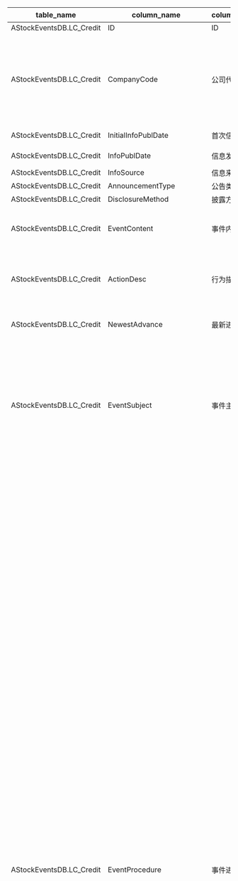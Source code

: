 | table_name | column_name| column_description | 注释 | Annotation | 数据示例 |
|---|---|---|---|---|---|
| AStockEventsDB.LC_Credit | ID | ID ||| 434505641471 |
| AStockEventsDB.LC_Credit | CompanyCode| 公司代码 | 公司代码（CompanyCode）：与“证券主表（SecuMain）”中的“公司代码（CompanyCode）”关联，得到上市公司的交易代码、简称等。 | Company Code (CompanyCode): Associated with the "Company Code (CompanyCode)" in "Securities Main Table (SecuMain)", to obtain the trading code, abbreviation, etc. of the listed company.| 79049|
| AStockEventsDB.LC_Credit | InitialInfoPublDate| 首次信息发布日期 ||| 2013-09-30 12:00:00.000|
| AStockEventsDB.LC_Credit | InfoPublDate | 信息发布日期 ||| 2021-03-11 12:00:00.000|
| AStockEventsDB.LC_Credit | InfoSource | 信息来源 ||| 董事会公告 |
| AStockEventsDB.LC_Credit | AnnouncementType | 公告类型 ||| 1|
| AStockEventsDB.LC_Credit | DisclosureMethod | 披露方式 ||| 1|
| AStockEventsDB.LC_Credit | EventContent | 事件内容 ||| 公司决定为参股子公司内蒙古东源水务科技发展有限公司向 |
| AStockEventsDB.LC_Credit | ActionDesc | 行为描述 ||| 参股子公司内蒙古东源水务科技发展有限公司拟向国家开发银行内蒙 |
| AStockEventsDB.LC_Credit | NewestAdvance| 最新进展状态描述 ||| 2021年03月11日公告:股东大会通过。|
| AStockEventsDB.LC_Credit | EventSubject | 事件主体 | 事件主体(EventSubject)与(CT_SystemConst)表中的DM字段关联，令LB = 1246，得到事件主体的具体描述：1-上市公司，2-下属公司，3-公司股东，4-债券发行人。| The event subject (EventSubject) is associated with the DM field in the (CT_SystemConst) table, setting LB to 1246, the specific description of the event subject is obtained: 1 - Publicly listed company, 2 - Subsidiary, 3 - Company shareholder, 4 - Bond issuer.| 2|
| AStockEventsDB.LC_Credit | EventProcedure | 事件进程 | 事件进程(EventProcedure)与(CT_SystemConst)表中的DM字段关联，令LB = 1059，得到事件进程的具体描述：1000-意向，1001-预案，1004-决案，1007-否决，1010-申请，1013-批准，1016-未实施终止，1019-实施中，1022-实施完成，1025-解除，1028-到期，1041-续签，1043-部分续签，1051-涉诉，1053-可能涉诉，1055-预估，1303-收到，1305-部分收到，2001-逾期，2003-还款，2005-延期，2007-展期，2501-诉前，2504-诉中，2507-诉后，3001-提前回收，3002-提前部分回收，3003-到期后协议延期，3004-到期回收，3005-到期待回收，3006-到期部分待回收，3007-到期无法回收，3008-到期部分无法回收，3101-改革意向，3103-股改动议取消，3105-董事会改革方案，3108-沟通确认方案，3111-上级部门批准，3115-上级部门驳回，3120-董事会否决，3121-股东大会通过，3125-股东大会否决，3126-有效期内未实施，3131-方案实施，3201-证监会审核通过，3202-证监会审核否决，3203-证监会核准，3204-证监会未核准，3212-方案部分实施，3301-已注册未发行，3302-已发行有额度，3303-已发行无额度，3304-提前终止，3305-放弃，3399-其他。 | The event process (EventProcedure) is associated with the DM field in the (CT_SystemConst) table. Setting LB = 1059, the specific description of the event process is obtained: 1000-Intention, 1001-Plan, 1004-Decision, 1007-Rejection, 1010-Application, 1013-Approval, 1016-Termination Before Implementation, 1019-In Implementation, 1022-Implementation Completed, 1025-Release, 1028-Expiry, 1041-Renewal, 1043-Partial Renewal, 1051-In Litigation, 1053-Potentially In Litigation, 1055-Estimation, 1303-Received, 1305-Partially Received, 2001-Overdue, 2003-Repayment, 2005-Extension, 2007-Deferral, 2501-Pre-litigation, 2504-During Litigation, 2507-Post-litigation, 3001-Advance Recovery, 3002-Partial Advance Recovery, 3003-Extension After Maturity, 3004-Recovery at Maturity, 3005-Awaiting Recovery at Maturity, 3006-Partially Awaiting Recovery at Maturity, 3007-Unable to Recover at Maturity, 3008-Partially Unable to Recover at Maturity, 3101-Reform Intention, 3103-Shares Reform Proposal Cancellation, 3105-Board Reform Proposal, 3108-Communication Confirmation Proposal, 3111-Superior Department Approval, 3115-Superior Department Rejection, 3120-Board Rejection, 3121-Shareholders' Meeting Approval, 3125-Shareholders' Meeting Rejection, 3126-Not Implemented Within Validity Period, 3131-Proposal Implementation, 3201-CSRC Approval, 3202-CSRC Rejection, 3203-CSRC Approval, 3204-CSRC Non-Approval, 3212-Partial Implementation of Proposal, 3301-Registered but Not Issued, 3302-Issued with Quota, 3303-Issued without Quota, 3304-Advance Termination, 3305-Abandonment, 3399-Other. | 2003 |
| AStockEventsDB.LC_Credit | ActionWays | 行为方式 | 行为方式(ActionWays)与(CT_SystemConst)表中的DM字段关联，令LB = 1063，得到行为方式的具体描述：1001-借入，1003-贷出，1005-银行授信，1007-借入计划额度，1009-承兑汇票，1011-票据贴现，1013-进出口押汇，1099-其他借贷，1201-提供担保，1203-接受担保，1204-提供反担保，1205-提供担保协议，1207-接受担保协议，1209-互保协议，1299-其他，1401-诉讼，1403-仲裁，2101-税负增加，2102-税负增加(优惠)，2104-税负减少，2107-税负优惠延长，2199-其他税负变动，2301-财政补贴，2304-税收减免，2307-税收退返，2311-投资抵免，2315-利息减免，2318-贴息，2325-补偿款，2501-注册地址变更，2504-办公地址变更，2507-联系地址变更，3001-出让，3003-剥离，3101-资产置换，3301-接受赠与，3303-赠与他方，3501-债务人转移，3504-债权人转移，3507-债务减免，3511-债权转股，3514-债务转股，3517-以资抵债，3521-债权换资，3599-其他债权债务重组，3701-接受托管，3703-委托托管，3705-接受承包，3707-委托承包，3711-租入，3713-租出，3715-转租，4001-委托他方理财，4003-接受委托理财，4007-委托贷款，4101-不能全额按期偿还其债务，4102-发债人被起诉，4103-发债人未遵守特定条款，4104-发债人债务重组，4105-发债人债务冲销，4106-发债人提取特别准备金，4107-本金或利息减免和延期，4119-发债人其他失信行为，5000-合资合作，5010-工程承包，5020-销售商品，5030-提供劳务，5090-其他合同，9001-发出要约，9002-受领要约。| The action ways are associated with the DM field in the (CT_SystemConst) table, setting LB = 1063, the specific description of the action ways are as follows: 1001 - Borrowing, 1003 - Lending, 1005 - Bank Credit, 1007 - Borrowing Plan Quota, 1009 - Acceptance Bill, 1011 - Bill Discounting, 1013 - Import and Export Bill Collection, 1099 - Other Loans, 1201 - Providing Guarantee, 1203 - Accepting Guarantee, 1204 - Providing Counter-Guarantee, 1205 - Providing Guarantee Agreement, 1207 - Accepting Guarantee Agreement, 1209 - Mutual Guarantee Agreement, 1299 - Others, 1401 - Lawsuit, 1403 - Arbitration, 2101 - Tax Burden Increase, 2102 - Tax Burden Increase (Incentive), 2104 - Tax Burden Decrease, 2107 - Tax Incentive Extension, 2199 - Other Tax Burden Changes, 2301 - Financial Subsidy, 2304 - Tax Reduction, 2307 - Tax Refund, 2311 - Investment Offset, 2315 - Interest Reduction, 2318 - Discounted Interest, 2325 - Compensation Payment, 2501 - Change of Registered Address, 2504 - Change of Office Address, 2507 - Change of Contact Address, 3001 - Transfer of Ownership, 3003 -剥离 (Stripping), 3101 - Asset Swap, 3301 - Accepting Gift, 3303 - Gifting to Others, 3501 - Debtor Transfer, 3504 - Creditor Transfer, 3507 - Debt Reduction, 3511 - Claim to Equity Conversion, 3514 - Debt to Equity Conversion, 3517 - Offset Debt with Assets, 3521 - Claim Swap for Equity, 3599 - Other Debt and Claim Restructuring, 3701 - Accepting Trustee, 3703 - Entrusting Trustee, 3705 - Accepting Contract, 3707 - Entrusting Contract, 3711 - Leasing In, 3713 - Leasing Out, 3715 - Subleasing, 4001 - Entrusting Others with Financial Management, 4003 - Accepting Entrustment for Financial Management, 4007 - Entrusted Loan, 4101 - Inability to Repay Debt Fully and on Time, 4102 - Bond Issuer Sued, 4103 - Bond Issuer Failing to Comply with Specific Terms, 4104 - Bond Issuer Debt Restructuring, 4105 - Bond Issuer Debt Write-off, 4106 - Bond Issuer Setting aside Special Reserve, 4107 - Principal or Interest Reduction and Extension, 4119 - Bond Issuer's Other Breach of Faith, 5000 - Joint Venture and Cooperation, 5010 - Engineering Contracting, 5020 - Selling Goods, 5030 - Providing Services, 5090 - Other Contracts, 9001 - Making an Offer, 9002 - Accepting an Offer. | 1001 |
| AStockEventsDB.LC_Credit | CurrencyUnit | 货币单位 | 货币单位(CurrencyUnit)与(CT_SystemConst)表中的DM字段关联，令LB = 1068，得到货币单位的具体描述：1000-美元，1001-美分，1002-美元(次日)，1003-美元(同日)，1100-港元，1110-印度卢比，1120-印度尼西亚卢比，1130-伊朗里亚尔，1140-波兰兹罗提，1150-匈牙利福林，1160-日本元，1161-欧洲日元(离岸)，1170-约旦第纳尔，1180-科威特第纳尔，1190-阿联酋迪拉姆，1200-亚美尼亚德拉姆，1210-澳门元，1220-马来西亚林吉特，1230-安第列斯群岛盾，1240-安哥拉宽扎，1250-尼泊尔卢比，1260-哈萨克斯坦坚戈，1270-巴基斯坦卢比，1280-阿鲁巴岛弗罗林，1290-菲律宾比索，1300-阿塞拜疆马纳特，1310-波斯尼亚马克，1320-新加坡元，1330-韩国元，1340-孟加拉塔卡，1350-百慕大元，1360-泰国铢，1370-沙特里亚尔，1380-文莱林吉特，1390-不丹努尔特鲁姆，1400-博茨瓦纳普拉，1410-白俄罗斯卢布，1420-人民币元，1430-台湾元，1440-伯利兹元，1450-南苏丹镑，1460-世界投资报告法郎，1470-佛得角埃斯库多，1480-厄立特里亚纳克法，1490-埃塞俄比亚比尔，1500-福克兰群岛镑，1510-格鲁吉亚拉里，1520-直布罗陀镑，1530-克罗地亚库纳，1540-以色列新谢克尔，1550-吉尔吉斯斯坦索姆，1560-开曼群岛元，1570-莱索托马洛蒂，1580-摩尔多瓦列伊，1590-马其顿第纳尔，1600-蒙古图格里克，1610-马拉维克瓦查，1620-梅蒂卡尔，1630-纳米比亚元，1640-巴布亚新几内亚基那，1650-塞尔维亚第纳尔，1660-圣赫勒拿群岛磅，1670-圣多美和普林西比多布拉，1680-太平洋法郎，1690-非共体法郎，1700-斯威士兰里兰吉尼，1710-塔吉克斯坦索莫尼，1720-土库曼斯坦马纳特，1730-汤加潘加，1740-乌克兰格里夫纳，1750-乌兹别克斯坦苏姆，1760-瓦努阿图瓦图，1770-萨摩亚塔拉，1780-中非金融合作法郎，1790-东加勒比元，1810-人民币(离岸)，2470-坦桑尼亚先令，3000-欧元，3010-比利时法郎，3020-丹麦克朗，3030-英镑，3031-便士，3040-德国马克，3050-法国法郎，3070-意大利里拉，3090-荷兰盾，3100-葡萄牙埃斯库多，3110-立陶宛立特，3120-西班牙比塞塔，3130-拉脱维亚立特，3140-斯洛文尼亚托拉尔，3150-奥地利先令，3160-斯洛伐克克朗，3170-爱沙尼亚克朗，3180-芬兰马克，3190-安道尔比塞塔(废弃)，3260-挪威 | The currency unit (CurrencyUnit) is associated with the DM field in the (CT_SystemConst) table. Setting LB = 1068, the specific description of the currency unit is as follows: 1000-USD, 1001-Cents, 1002-USD (next day), 1003-USD (same day), 1100-HKD, 1110-Indian Rupee, 1120-Indonesian Rupiah, 1130-Iranian Rial, 1140-Polish Zloty, 1150-Hungarian Forint, 1160-Japanese Yen, 1161-European Yen (offshore), 1170-Jordanian Dinar, 1180-Kuwaiti Dinar, 1190-UAE Dirham, 1200-Armenian Dram, 1210-Macau Pataca, 1220-Malaysian Ringgit, 1230-Netherlands Antillean Guilder, 1240-Angolan Kwanza, 1250-Nepalese Rupee, 1260-Kazakhstani Tenge, 1270-Pakistani Rupee, 1280-Aruba Florin, 1290-Philippine Peso, 1300-Azerbaijani Manat, 1310-Bosnia and Herzegovina Mark, 1320-Singapore Dollar, 1330-Korean Won, 1340-Bangladeshi Taka, 1350-Bermuda Dollar, 1360-Thai Baht, 1370-Saudi Riyal, 1380-Brunei Dollar, 1390-Bhutanese Ngultrum, 1400-Botswana Pula, 1410-Belarusian Ruble, 1420-Chinese Yuan, 1430-Taiwan Dollar, 1440-Belize Dollar, 1450-South Sudan Pound, 1460-World Investment Report Franc, 1470-Cape Verdean Escudo, 1480-Eritrean Nakfa, 1490-Ethiopian Birr, 1500-Falkland Islands Pound, 1510-Georgian Lari, 1520-Gibraltar Pound, 1530-Croatian Kuna, 1540-Israeli New Shekel, 1550-Kyrgyzstani Som, 1560-Cayman Islands Dollar, 1570-Lesotho Loti, 1580-Moldovan Leu, 1590-Macedonian Denar, 1600-Mongolian Tugrik, 1610-Malawian Kwacha, 1620-Metical, 1630-Namibian Dollar, 1640-Papua New Guinean Kina, 1650-Serbian Dinar, 1660-St. Helena Pound, 1670-São Tomé and Príncipe Dobra, 1680-Pacific Franc, 1690-CFA Franc, 1700-Swaziland Lilangeni, 1710-Tajikistani Somoni, 1720-Turkmenistani Manat, 1730-Tongan Pa'anga, 1740-Ukrainian Hryvnia, 1750-Uzbekistani Som, 1760-Vanuatu Vatu, 1770-Samoan Tala, 1780-CFA Franc BEAC, 1790-East Caribbean Dollar, 1810-Chinese Yuan (offshore), 2470-Tanzanian Shilling, 3000-Euro, 3010-Belgian Franc, 3020-Danish Krone, 3030-British Pound, 3031-Pence, 3040-German Mark, 3050-French Franc, 3070-Italian Lira, 3090-Dutch Guilder, 3100-Portuguese Escudo, 3110-Lithuanian Litas, 3120-Spanish Peseta, 3130-Latvian Lats, 3140-Slovenian Tolar, 3150-Austrian Schilling, 3160-Slovak Koruna, 3170-Estonian Kroon, 3180-Finnish Markka, 3190-Andorran Peseta (obsolete), 3260-Norwegian. | 1420 |
| AStockEventsDB.LC_Credit | SubjectName| 事件主体名称 ||| 内蒙古东源水务科技发展有限公司 |
| AStockEventsDB.LC_Credit | SubjectCode| 事件主体企业编号 | 事件主体企业编号(SubjectCode)：与“机构基本资料表(LC_InstiArchive)”中的“公司代码(CompanyCode)”关联，得到企业的信息。| SubjectCode: Correlated with the "CompanyCode" in the "LC_InstiArchive" to obtain the information of the enterprise. | 386557 |
| AStockEventsDB.LC_Credit | SubjectAssociation | 与上市公司关联关系 | 与上市公司关联关系(SubjectAssociation)与(CT_SystemConst)表中的DM字段关联，令LB = 1036，得到与上市公司关联关系的具体描述：1-本公司，2-母公司，3-控股股东，4-非控股股东，5-兄弟企业，8-间接非控股股东，9-同一领导人、亲属关系，10-下属子公司、参股公司，11-项目合作合资方，12-其他关联关系，51-间接兄弟企业，80-间接控股股东，83-潜在控股股东，84-潜在非控股股东，86-转让前控股股东，87-转让前非控股股东，121-股权受托管理人，122-受同一方控制，999-无关联关系。 | The relationship with listed companies (SubjectAssociation) is associated with the DM field in the (CT_SystemConst) table, with LB = 1036, obtaining the specific description of the relationship with listed companies: 1 - This company, 2 - Parent company, 3 - Controlling shareholder, 4 - Non-controlling shareholder, 5 - Sister company, 8 - Indirect non-controlling shareholder, 9 - Same leader, family relationship, 10 - Subsidiary company, equity participation company, 11 - Project cooperation joint venture, 12 - Other related relationships, 51 - Indirect sister company, 80 - Indirect controlling shareholder, 83 - Potential controlling shareholder, 84 - Potential non-controlling shareholder, 86 - Previous controlling shareholder before transfer, 87 - Previous non-controlling shareholder before transfer, 121 - Equity trustee, 122 - Controlled by the same party, 999 - No related relationship.| 10 |
| AStockEventsDB.LC_Credit | ObjectName | 交易对象名称 ||| 国家开发银行内蒙古自治区分行 |
| AStockEventsDB.LC_Credit | ObjectCode | 信息对象 | 交易对象企业编号(ObjectCode)：与“机构基本资料表(LC_InstiArchive)”中的“公司代码(CompanyCode)”关联，得到企业的信息。 | Transaction object enterprise code (ObjectCode): associated with the "Company Code (CompanyCode)" in the "Institution Basic Information Table (LC_InstiArchive)", to obtain the information of the enterprise. | 186051 |
| AStockEventsDB.LC_Credit | ObjectAssociation| 与上市公司关联关系 | 与上市公司关联关系(ObjectAssociation)与(CT_SystemConst)表中的DM字段关联，令LB = 1036，得到与上市公司关联关系的具体描述：1-本公司，2-母公司，3-控股股东，4-非控股股东，5-兄弟企业，8-间接非控股股东，9-同一领导人、亲属关系，10-下属子公司、参股公司，11-项目合作合资方，12-其他关联关系，51-间接兄弟企业，80-间接控股股东，83-潜在控股股东，84-潜在非控股股东，86-转让前控股股东，87-转让前非控股股东，121-股权受托管理人，122-受同一方控制，999-无关联关系。| The relationship with listed companies (ObjectAssociation) is associated with the DM field in the (CT_SystemConst) table, with LB = 1036, obtaining the specific description of the relationship with listed companies: 1 - This company, 2 - Parent company, 3 - Controlling shareholder, 4 - Non-controlling shareholder, 5 - Sister company, 8 - Indirect non-controlling shareholder, 9 - Same leader, family relationship, 10 - Subsidiary, equity joint venture, 11 - Project cooperation joint venture, 12 - Other related parties, 51 - Indirect sister company, 80 - Indirect controlling shareholder, 83 - Potential controlling shareholder, 84 - Potential non-controlling shareholder, 86 - Previous controlling shareholder before transfer, 87 - Previous non-controlling shareholder before transfer, 121 - Trustee of equity, 122 - Controlled by the same party, 999 - No related relationship.| 999|
| AStockEventsDB.LC_Credit | AgreementDate| 协议签署日期 ||| null |
| AStockEventsDB.LC_Credit | IfEnded| 是否终止 | 是否终止(IfEnded)，该字段固定以下常量：0-否；1-是| Whether to terminate (IfEnded), this field is fixed with the following constants: 0-No; 1-Yes. | null |
| AStockEventsDB.LC_Credit | Note | 附注(如适用) ||| null |
| AStockEventsDB.LC_Credit | LoanCondition| 借贷条件 | 借贷条件(LoanCondition)与(CT_SystemConst)表中的DM字段关联，令LB = 1057，得到借贷条件的具体描述：1001-抵押，1003-质押，1005-保证，1007-信用，1009-担保。| The loan conditions (LoanCondition) are associated with the DM field in the (CT_SystemConst) table. Setting LB = 1057, the specific description of the loan conditions is obtained: 1001 - Mortgage, 1003 - Pawn, 1005 - Guarantee, 1007 - Credit, 1009 - Collateral.| 1009 |
| AStockEventsDB.LC_Credit | Borrower | 借入方 ||| 内蒙古东源水务科技发展有限公司 |
| AStockEventsDB.LC_Credit | BorrowerAssociation| 与上市公司关联关系 | 与上市公司关联关系(BorrowerAssociation)与(CT_SystemConst)表中的DM字段关联，令LB = 1036，得到与上市公司关联关系的具体描述：1-本公司，2-母公司，3-控股股东，4-非控股股东，5-兄弟企业，8-间接非控股股东，9-同一领导人、亲属关系，10-下属子公司、参股公司，11-项目合作合资方，12-其他关联关系，51-间接兄弟企业，80-间接控股股东，83-潜在控股股东，84-潜在非控股股东，86-转让前控股股东，87-转让前非控股股东，121-股权受托管理人，122-受同一方控制，999-无关联关系。| The relationship with listed companies (BorrowerAssociation) is associated with the DM field in the (CT_SystemConst) table, with LB = 1036, obtaining the specific description of the relationship with listed companies: 1 - This company, 2 - Parent company, 3 - Controlling shareholder, 4 - Non-controlling shareholder, 5 - Sister company, 8 - Indirect non-controlling shareholder, 9 - Same leader, family relationship, 10 - Subsidiary company, equity participation company, 11 - Project cooperation joint venture, 12 - Other related relationships, 51 - Indirect sister company, 80 - Indirect controlling shareholder, 83 - Potential controlling shareholder, 84 - Potential non-controlling shareholder, 86 - Controlling shareholder before transfer, 87 - Non-controlling shareholder before transfer, 121 - Equity trustee, 122 - Controlled by the same party, 999 - No related relationship. | 10 |
| AStockEventsDB.LC_Credit | MortgageAsset| 借入方抵押置押资产 ||| null |
| AStockEventsDB.LC_Credit | Lender | 借出方 ||| 国家开发银行内蒙古自治区分行 |
| AStockEventsDB.LC_Credit | LenderAssociation| 与上市公司关联关系 | 与上市公司关联关系(LenderAssociation)与(CT_SystemConst)表中的DM字段关联，令LB = 1036，得到与上市公司关联关系的具体描述：1-本公司，2-母公司，3-控股股东，4-非控股股东，5-兄弟企业，8-间接非控股股东，9-同一领导人、亲属关系，10-下属子公司、参股公司，11-项目合作合资方，12-其他关联关系，51-间接兄弟企业，80-间接控股股东，83-潜在控股股东，84-潜在非控股股东，86-转让前控股股东，87-转让前非控股股东，121-股权受托管理人，122-受同一方控制，999-无关联关系。| The associated relationship with listed companies (LenderAssociation) is related to the DM field in the (CT_SystemConst) table, with LB = 1036, obtaining the specific description of the associated relationship with listed companies: 1 - This company, 2 - Parent company, 3 - Controlling shareholder, 4 - Non-controlling shareholder, 5 - Sister company, 8 - Indirect non-controlling shareholder, 9 - Same leader, family relationship, 10 - Subsidiary company, equity participation company, 11 - Project cooperation joint venture, 12 - Other associated relationships, 51 - Indirect sister company, 80 - Indirect controlling shareholder, 83 - Potential controlling shareholder, 84 - Potential non-controlling shareholder, 86 - Controlling shareholder before transfer, 87 - Non-controlling shareholder before transfer, 121 - Equity trustee, 122 - Controlled by the same party, 999 - No associated relationship.| 999|
| AStockEventsDB.LC_Credit | Guarantor| 担保方 ||| 本公司 |
| AStockEventsDB.LC_Credit | GuarantorAssociation | 与上市公司关联关系 | 与上市公司关联关系(GuarantorAssociation)与(CT_SystemConst)表中的DM字段关联，令LB = 1036，得到与上市公司关联关系的具体描述：1-本公司，2-母公司，3-控股股东，4-非控股股东，5-兄弟企业，8-间接非控股股东，9-同一领导人、亲属关系，10-下属子公司、参股公司，11-项目合作合资方，12-其他关联关系，51-间接兄弟企业，80-间接控股股东，83-潜在控股股东，84-潜在非控股股东，86-转让前控股股东，87-转让前非控股股东，121-股权受托管理人，122-受同一方控制，999-无关联关系。 | The relationship with listed companies (GuarantorAssociation) is associated with the DM field in the (CT_SystemConst) table, with LB = 1036, obtaining the specific description of the relationship with listed companies: 1 - This company, 2 - Parent company, 3 - Controlling shareholder, 4 - Non-controlling shareholder, 5 - Sister company, 8 - Indirect non-controlling shareholder, 9 - Same leader, family relationship, 10 - Subsidiary company, equity participation company, 11 - Project cooperation joint venture, 12 - Other related relationships, 51 - Indirect sister company, 80 - Indirect controlling shareholder, 83 - Potential controlling shareholder, 84 - Potential non-controlling shareholder, 86 - Previous controlling shareholder before transfer, 87 - Previous non-controlling shareholder before transfer, 121 - Equity trustee manager, 122 - Controlled by the same party, 999 - No related relationship.| 1|
| AStockEventsDB.LC_Credit | GuarantorMortgageAsset | 担保方抵押置押资产 ||| null |
| AStockEventsDB.LC_Credit | FirstLoanSum | 首次借贷金额(元) ||| 110000000.0|
| AStockEventsDB.LC_Credit | LatestLoanSum| 最新借贷金额(元) ||| 110000000.0|
| AStockEventsDB.LC_Credit | LatestRepaymentSum | 最近还款金额(元) ||| null |
| AStockEventsDB.LC_Credit | AccumulatedRepaymentSum| 累计还款金额(元) ||| null |
| AStockEventsDB.LC_Credit | YearRateStat | 借贷年利率说明 ||| null |
| AStockEventsDB.LC_Credit | YearRate | 借贷年利率 ||| null |
| AStockEventsDB.LC_Credit | LoanTerm | 借贷期限(月) ||| null |
| AStockEventsDB.LC_Credit | RenewalTerm| 其中：续借期限(元) ||| null |
| AStockEventsDB.LC_Credit | LoanBeginDate| 借贷起始日 ||| null |
| AStockEventsDB.LC_Credit | LoanEndDate| 借贷截止日 ||| null |
| AStockEventsDB.LC_Credit | LoanGuaranteeTerm| 担保期限(月) ||| 120.0|
| AStockEventsDB.LC_Credit | LoanRenewalGuaranteeTerm | 其中：续保期限(月) ||| null |
| AStockEventsDB.LC_Credit | LoanGuaranteeBeginDate | 担保起始日 ||| null |
| AStockEventsDB.LC_Credit | LoanGuaranteeEndDate | 担保截止日 ||| null |
| AStockEventsDB.LC_Credit | LatestRepaymentDate| 最近还款日期 ||| null |
| AStockEventsDB.LC_Credit | XGRQ | 修改日期 ||| 2021-11-06 12:10:41.637|
| AStockEventsDB.LC_Credit | JSID | JSID ||| 689516037004 |